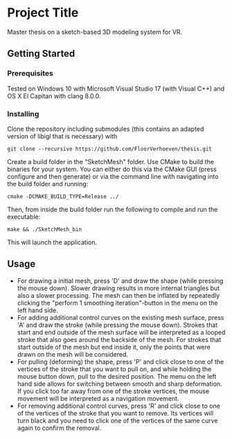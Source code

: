 # Project Title

Master thesis on a sketch-based 3D modeling system for VR.

## Getting Started

### Prerequisites

Tested on Windows 10 with Microsoft Visual Studio 17 (with Visual C++) and OS X El Capitan with clang 8.0.0.

### Installing

Clone the repository including submodules (this contains an adapted version of libigl that is necessary) with 

```
git clone --recursive https://github.com/FloorVerhoeven/thesis.git
```

Create a build folder in the "SketchMesh" folder.
Use CMake to build the binaries for your system. You can either do this via the CMake GUI (press configure and then generate) or via the command line with navigating into the build folder and running:

```
cmake -DCMAKE_BUILD_TYPE=Release ../
```

Then, from inside the build folder run the following to compile and run the executable:
```
make && ./SketchMesh_bin
```
This will launch the application.

## Usage

* For drawing a initial mesh, press 'D' and draw the shape (while pressing the mouse down). Slower drawing results in more internal triangles but also a slower processing. The mesh can then be inflated by repeatedly clicking the "perform 1 smoothing iteration"-button in the menu on the left hand side.
* For adding additional control curves on the existing mesh surface, press 'A' and draw the stroke (while pressing the mouse down). Strokes that start and end outside of the mesh surface will be interpreted as a looped stroke that also goes around the backside of the mesh. For strokes that start outside of the mesh but end inside it, only the points that were drawn on the mesh will be considered.
* For pulling (deforming) the shape, press 'P' and click close to one of the vertices of the stroke that you want to pull on, and while holding the mouse button down, pull to the desired position. The menu on the left hand side allows for switching between smooth and sharp deformation. If you click too far away from one of the stroke vertices, the mouse movement will be interpreted as a navigation movement.
* For removing additional control curves, press 'R' and click close to one of the vertices of the stroke that you want to remove. Its vertices will turn black and you need to click one of the vertices of the same curve again to confirm the removal.
